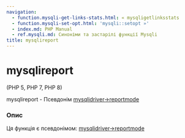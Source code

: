 ```yaml
---
navigation:
  - function.mysqli-get-links-stats.html: « mysqligetlinksstats
  - function.mysqli-set-opt.html: 'mysqli::setopt »'
  - index.md: PHP Manual
  - ref.mysqli.md: Синоніми та застарілі функції Mysqli
title: mysqlireport
---
```

# mysqlireport

(PHP 5, PHP 7, PHP 8)

mysqlireport - Псевдонім [mysqlidriver->reportmode](mysqli-driver.report-mode.html)

### Опис

Ця функція є псевдонімом: [mysqlidriver->reportmode](mysqli-driver.report-mode.html)

